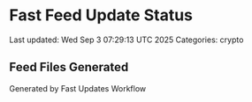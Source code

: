 # Fast Feed Update Status
Last updated: Wed Sep  3 07:29:13 UTC 2025
Categories: crypto

## Feed Files Generated

Generated by Fast Updates Workflow
